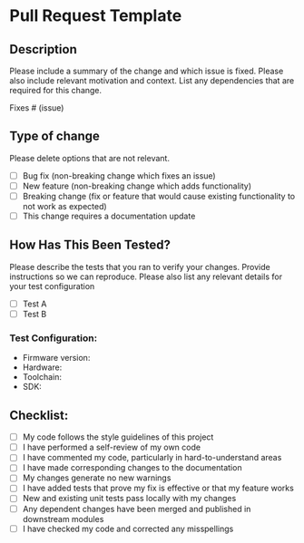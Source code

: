 # Pull Request Template
## Description
Please include a summary of the change and which issue is fixed. Please also include relevant motivation and context. List any dependencies that are required for this change.

Fixes # (issue)

## Type of change
Please delete options that are not relevant.
- [ ] Bug fix (non-breaking change which fixes an issue)
- [ ]  New feature (non-breaking change which adds functionality)
- [ ]  Breaking change (fix or feature that would cause existing functionality to not work as expected)
- [ ]  This change requires a documentation update
 
## How Has This Been Tested?
Please describe the tests that you ran to verify your changes. Provide instructions so we can reproduce. Please also list any relevant details for your test configuration

- [ ] Test A
- [ ] Test B

### Test Configuration:

- Firmware version:
- Hardware:
- Toolchain:
- SDK:

## Checklist:
- [ ] My code follows the style guidelines of this project
- [ ]  I have performed a self-review of my own code
- [ ]  I have commented my code, particularly in hard-to-understand areas
- [ ]  I have made corresponding changes to the documentation
- [ ]  My changes generate no new warnings
- [ ]  I have added tests that prove my fix is effective or that my feature works
- [ ]  New and existing unit tests pass locally with my changes
- [ ]  Any dependent changes have been merged and published in downstream modules
- [ ]  I have checked my code and corrected any misspellings
